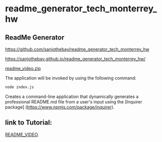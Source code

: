 # readme_generator_tech_monterrey_hw
## ReadMe Generator 

https://github.com/sanjothebay/readme_generator_tech_monterrey_hw

https://sanjothebay.github.io/readme_generator_tech_monterrey_hw/


[readme_video.zip](https://github.com/sanjothebay/readme_generator_tech_monterrey_hw/files/5612982/readme_video.zip)

The application will be invoked by using the following command:

```bash
node index.js
```

Creates a command-line application that dynamically generates a professional README.md file from a user's input using the [Inquirer package]
(https://www.npmjs.com/package/inquirer).

## link to Tutorial:

[README_VIDEO](https://drive.google.com/file/d/11avNbP3QwY9SoOUd4Bo_iZJjLBO6HaWK/view?usp=sharing).

